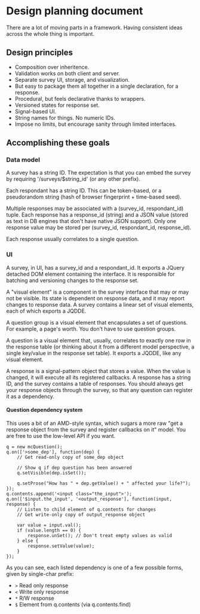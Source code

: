 # Design planning document

There are a lot of moving parts in a framework. Having consistent ideas across the whole thing is important.

## Design principles

 * Composition over inheritence.
 * Validation works on both client and server.
 * Separate survey UI, storage, and visualization.
 * But easy to package them all together in a single declaration, for a response.
 * Procedural, but feels declarative thanks to wrappers.
 * Versioned states for response set.
 * Signal-based UI.
 * String names for things. No numeric IDs.
 * Impose no limits, but encourage sanity through limited interfaces.

## Accomplishing these goals

### Data model

A survey has a string ID. The expectation is that you can embed the survey by requiring '/surveys/$string_id' (or any other prefix).

Each respondant has a string ID. This can be token-based, or a pseudorandom string (hash of browser fingerprint + time-based seed).

Multiple responses may be associated with a (survey_id, respondant_id) tuple. Each response has a response_id (string) and a JSON value (stored as text in DB engines that don't have native JSON support). Only one response value may be stored per (survey_id, respondant_id, response_id).

Each response usually correlates to a single question.

### UI

A survey, in UI, has a survey_id and a respondant_id. It exports a JQuery detached DOM element containing the interface. It is responsible for batching and versioning changes to the response set.

A "visual element" is a component in the survey interface that may or may not be visible. Its state is dependent on response data, and it may report changes to response data. A survey contains a linear set of visual elements, each of which exports a JQDDE.

A question group is a visual element that encapsulates a set of questions. For example, a page's worth. You don't have to use question groups.

A question is a visual element that, usually, correlates to exactly one row in the response table (or thinking about it from a different model perspective, a single key/value in the response set table). It exports a JQDDE, like any visual element.

A response is a signal-pattern object that stores a value. When the value is changed, it will execute all its registered callbacks. A response has a string ID, and the survey contains a table of responses. You should always get your response objects through the survey, so that any question can register it as a dependency.

#### Question dependency system

This uses a bit of an AMD-style syntax, which sugars a more raw "get a response object from the survey and register callbacks on it" model. You are free to use the low-level API if you want.

```
q = new mcQuestion();
q.on(['>some_dep'], function(dep) {
    // Get read-only copy of some_dep object

    // Show q if dep question has been answered
    q.setVisible(dep.isSet());

    q.setProse("How has " + dep.getValue() + " affected your life?");
});
q.contents.append('<input class="the_input">');
q.on(['$input.the_input', '<output_response'], function(input, response) {
    // Listen to child element of q.contents for changes
    // Get write-only copy of output_response object

    var value = input.val();
    if (value.length == 0) {
        response.unSet(); // Don't treat empty values as valid
    } else {
        response.setValue(value);
    }
});
```

As you can see, each listed dependency is one of a few possible forms, given by single-char prefix:

 * `>` Read only response
 * `<` Write only response
 * `*` R/W response
 * `$` Element from q.contents (via q.contents.find)
